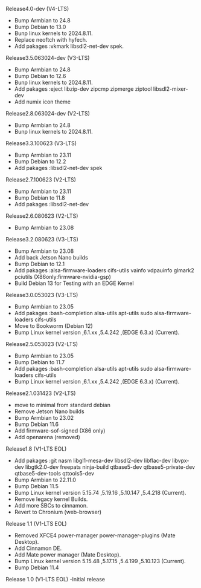 Release4.0-dev (V4-LTS)
- Bump Armbian to 24.8
- Bump Debian to 13.0
- Bunp linux kernels to 2024.8.11.
- Replace neoftch with hyfech.
- Add pakages :vkmark libsdl2-net-dev spek.
  
Release3.5.063024-dev (V3-LTS)
- Bump Armbian to 24.8
- Bump Debian to 12.6
- Bunp linux kernels to 2024.8.11.
- Add pakages :eject libzip-dev zipcmp zipmerge ziptool libsdl2-mixer-dev
- Add numix icon theme

Release2.8.063024-dev (V2-LTS)
- Bump Armbian to 24.8
- Bunp linux kernels to 2024.8.11.

Release3.3.100623 (V3-LTS)
- Bump Armbian to 23.11
- Bump Debian to 12.2
- Add pakages :libsdl2-net-dev spek

Release2.7.100623 (V2-LTS)
- Bump Armbian to 23.11
- Bump Debian to 11.8
- Add pakages :libsdl2-net-dev

Release2.6.080623 (V2-LTS)
- Bump Armbian to 23.08

Release3.2.080623 (V3-LTS)
- Bump Armbian to 23.08
- Add back Jetson Nano builds
- Bump Debian to 12.1
- Add pakages :alsa-firmware-loaders cifs-utils vainfo vdpauinfo glmark2 pciutils (X86only:firmware-nvidia-gsp)
- Build Debian 13 for Testing with an EDGE Kernel 

Release3.0.053023 (V3-LTS)
- Bump Armbian to 23.05
- Add pakages :bash-completion alsa-utils apt-utils sudo alsa-firmware-loaders cifs-utils
- Move to Bookworm (Debian 12)
- Bump Linux kernel version ,6.1.xx ,5.4.242 ,(EDGE 6.3.x) (Current).

Release2.5.053023 (V2-LTS)
- Bump Armbian to 23.05
- Bump Debian to 11.7
- Add pakages :bash-completion alsa-utils apt-utils sudo alsa-firmware-loaders cifs-utils
- Bump Linux kernel version ,6.1.xx ,5.4.242 ,(EDGE 6.3.x) (Current).

Release2.1.031423 (V2-LTS)
- move to minimal from standard debian
- Remove Jetson Nano builds 
- Bump Armbian to 23.02
- Bump Debian 11.6
- Add firmware-sof-signed (X86 only)
- Add openarena (removed)

Release1.8 (V1-LTS EOL)
- Add pakages :git nasm libgl1-mesa-dev libsdl2-dev libflac-dev libvpx-dev libgtk2.0-dev freepats ninja-build qtbase5-dev qtbase5-private-dev qtbase5-dev-tools qttools5-dev 
- Bump Armbian to 22.11.0
- Bump Debian 11.5
- Bump Linux kernel version 5.15.74 ,5.19.16 ,5.10.147 ,5.4.218 (Current).
- Remove legacy kernel Builds.
- Add more SBCs to cinnamon.
- Revert to Chronium (web-browser)

Release 1.1 (V1-LTS EOL)
- Removed XFCE4 power-manager power-manager-plugins (Mate Desktop).
- Add Cinnamon DE.
- Add Mate power manager (Mate Desktop).
- Bump Linux kernel version 5.15.48 ,5.17.15 ,5.4.199 ,5.10.123 (Current).
- Bump Debian 11.4

Release 1.0 (V1-LTS EOL)
-Initial release
